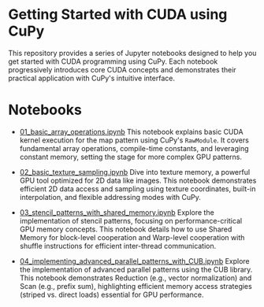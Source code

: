 # Getting Started with CUDA using CuPy

This repository provides a series of Jupyter notebooks designed to help you get started with CUDA programming using CuPy.
Each notebook progressively introduces core CUDA concepts and demonstrates their practical application with CuPy's intuitive interface.

# Notebooks
* [01_basic_array_operations.ipynb](./01_basic_array_operations.ipynb)
    This notebook explains basic CUDA kernel execution for the map pattern using CuPy's `RawModule`.
    It covers fundamental array operations, compile-time constants, and leveraging constant memory, setting the stage for more complex GPU patterns.

* [02_basic_texture_sampling.ipynb](./02_basic_texture_sampling.ipynb)
    Dive into texture memory, a powerful GPU tool optimized for 2D data like images. This notebook demonstrates efficient 2D data access and sampling using texture coordinates, built-in interpolation, and flexible addressing modes with CuPy.

* [03_stencil_patterns_with_shared_memory.ipynb](./03_stencil_patterns_with_shared_memory.ipynb)
    Explore the implementation of stencil patterns, focusing on performance-critical GPU memory concepts.
    This notebook details how to use Shared Memory for block-level cooperation and Warp-level cooperation with shuffle instructions for efficient inter-thread communication.

* [04_implementing_advanced_parallel_patterns_with_CUB.ipynb](./04_implementing_advanced_parallel_patterns_with_CUB.ipynb)
    Explore the implementation of advanced parallel patterns using the CUB library.
    This notebook demonstrates Reduction (e.g., vector normalization) and Scan (e.g., prefix sum), highlighting efficient memory access strategies (striped vs. direct loads) essential for GPU performance.
